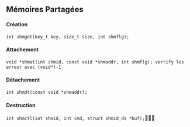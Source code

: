 ## Mémoires Partagées#### Création`int shmget(key_t key, size_t size, int shmflg);`#### Attachement`void *shmat(int shmid, const void *shmaddr, int shmflg); verrify les erreur avec (void*)-1`#### Détachement`int shmdt(const void *shmaddr);`#### Destruction`int shmctl(int shmid, int cmd, struct shmid_ds *buf);`